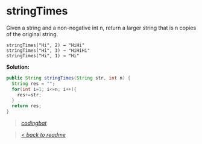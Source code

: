 # stringTimes

Given a string and a non-negative int n, return a larger string that is n copies of the original string.

```
stringTimes("Hi", 2) → "HiHi"
stringTimes("Hi", 3) → "HiHiHi"
stringTimes("Hi", 1) → "Hi"
```

**Solution:**

```java
public String stringTimes(String str, int n) {
  String res = "";
  for(int i=1; i<=n; i++){
    res+=str;
  }
  return res;
}
```

> _[codingbat](http://codingbat.com/prob/p142270)_

> [< _back to readme_](FINDREPLACEREADME)
